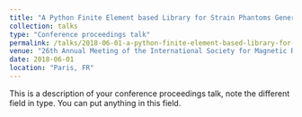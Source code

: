 ```yaml
---
title: "A Python Finite Element based Library for Strain Phantoms Generation"
collection: talks
type: "Conference proceedings talk"
permalink: /talks/2018-06-01-a-python-finite-element-based-library-for-strain-phantoms-generation
venue: "26th Annual Meeting of the International Society for Magnetic Resonance in Medicine"
date: 2018-06-01
location: "Paris, FR"
---
```


This is a description of your conference proceedings talk, note the different field in type. You can put anything in this field.
